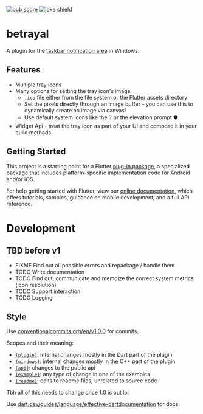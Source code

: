 [![pub score](https://github.com/benthillerkus/betrayal/actions/workflows/score.yml/badge.svg?branch=main)](https://github.com/benthillerkus/betrayal/actions/workflows/score.yml)
![joke shield[^1]](https://img.shields.io/badge/supports-windows%202000*-blue)

# betrayal

A plugin for the [taskbar notification area](https://devblogs.microsoft.com/oldnewthing/20030910-00/?p=42583#:~:text=Summary%3A%20It%20is%20never%20correct%20to%20refer%20to%20the%20notification%20area%20as%20the%20tray.%20It%20has%20always%20been%20called%20the%20%E2%80%9Cnotification%20area%E2%80%9D.) in Windows.

## Features

- Multiple tray icons
- Many options for setting the tray icon's image
  - `.ico` file either from the file system or the Flutter assets directory
  - Set the pixels directly through an image buffer - you can use this to dynamically create an image via canvas!
  - Use default system icons like the ❔ or the elevation prompt 🛡️
- Widget Api - treat the tray icon as part of your UI and compose it in your build methods

## Getting Started

This project is a starting point for a Flutter
[plug-in package](https://flutter.dev/developing-packages/),
a specialized package that includes platform-specific implementation code for
Android and/or iOS.

For help getting started with Flutter, view our
[online documentation](https://flutter.dev/docs), which offers tutorials,
samples, guidance on mobile development, and a full API reference.

# Development
## TBD before v1

- FIXME Find out all possible errors and repackage / handle them
- TODO Write documentation
- TODO Find out, communicate and memoize the correct system metrics (icon resolution)
- TODO Support interaction
- TODO Logging

## Style

Use [conventionalcommits.org/en/v1.0.0](https://www.conventionalcommits.org/en/v1.0.0/) for commits.

Scopes and their meaning:
- [`(plugin)`](https://github.com/benthillerkus/betrayal/search?q=%28plugin%29&type=commits): internal changes mostly in the Dart part of the plugin
- [`(windows)`](https://github.com/benthillerkus/betrayal/search?q=%28windows%29&type=commits): internal changes mostly in the C++ part of the plugin
- [`(api)`](https://github.com/benthillerkus/betrayal/search?q=%28api%29&type=commits): changes to the public api
- [`(example)`](https://github.com/benthillerkus/betrayal/search?q=%28example%29&type=commits): any type of change in one of the examples
- [`(readme)`](https://github.com/benthillerkus/betrayal/search?q=%28readme%29&type=commits): edits to readme files; unrelated to source code

Tbh all of this needs to change once 1.0 is out lol

Use [dart.dev/guides/language/effective-dartdocumentation](https://dart.dev/guides/language/effective-dart/documentation) for docs.

[^1]: This is a lie. Flutter does not support Windows 2000. Betrayal.
